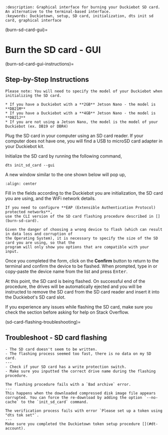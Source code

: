 ```{seo}
:description: Graphical interface for burning your Duckiebot SD card. An alternative to the terminal-based interface.
:keywords: Duckietown, setup, SD card, initialization, dts init sd card, graphical interface 
```

(burn-sd-card-gui)=
# Burn the SD card - GUI

(burn-sd-card-gui-instructions)=
## Step-by-Step Instructions

```{attention}
Please note: You will need to specify the model of your Duckiebot when initializing the SD card.

* If you have a Duckiebot with a **2GB** Jetson Nano - the model is **DB21M**
* If you have a Duckiebot with a **4GB** Jetson Nano - the model is **DB21J**
* If you are not using a Jetson Nano, the model is the model of your Duckiebot (ex. DB19 or DBR4)
```

Plug the SD card in your computer using an SD card reader. 
If your computer does not have one, you will find a USB to microSD card adapter in your Duckiebot kit.

Initialize the SD card by running the following command,

    dts init_sd_card --gui

A new window similar to the one shown below will pop up,

```{image} ../../_images/init-sd-card-gui-01.png
:align: center
```

Fill in the fields according to the Duckiebot you are initialization, the SD card you are using,
and the WiFi network details.

```{note}
If you need to configure **EAP (Extensible Authentication Protocol) protected networks**,
use the CLI version of the SD card flashing procedure described in [](burn-sd-card).
```

```{warning}
Given the danger of choosing a wrong device to flash (which can result in data loss and corruption of 
the Operating System), it is necessary to specify the size of the SD card you are using, so that the
program will only show you options that are compatible with your input.
```

Once you completed the form, click on the **Confirm** button to return to the terminal and confirm
the device to be flashed. When prompted, type in or copy-paste the device name from the list and 
press <kbd>Enter</kbd>.

At this point, the SD card is being flashed.
On successful end of the procedure, the drives will be automatically ejected and you will be instructed
to remove the SD card from the SD card reader and insert it into the Duckiebot's SD card slot.

If you experience any issues while flashing the SD card, make sure you check
the [](sd-card-flashing-troubleshooting) section before asking for help on Stack Overflow.

(sd-card-flashing-troubleshooting)=
## Troubleshoot - SD card flashing

```{trouble}
- The SD card doesn't seem to be written.
- The flashing process seemed too fast, there is no data on my SD card.
---
- Check if your SD card has a write protection switch.
- Make sure you inputted the correct drive name during the flashing procedure.
```


```{trouble}
The flashing procedure fails with a `Bad archive` error.
---
This happens when the downloaded compressed disk image file appears corrupted. You can force the re-download by adding the option `--no-cache` to the `init_sd_card` command.
```

```{trouble}
The verification process fails with error `Please set up a token using "dts tok set"`.
---
Make sure you completed the Duckietown token setup procedure [](#dt-account).
```
